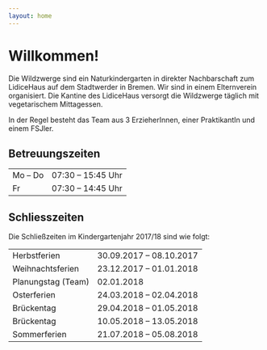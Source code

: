 ```yaml
---
layout: home
---
```


# Willkommen!

Die Wildzwerge sind ein Naturkindergarten in direkter Nachbarschaft zum
LidiceHaus auf dem Stadtwerder in Bremen. Wir sind in einem Elternverein
organisiert. Die Kantine des LidiceHaus versorgt die Wildzwerge täglich mit
vegetarischem Mittagessen.

In der Regel besteht das Team aus 3 ErzieherInnen, einer PraktikantIn und einem
FSJler.

## Betreuungszeiten

<table>
  <tr>
    <td>Mo – Do</td>
    <td>07:30 – 15:45 Uhr</td>
  </tr>

  <tr>
    <td>Fr</td>
    <td>07:30 – 14:45 Uhr</td>
  </tr>
</table>

## Schliesszeiten

Die Schließzeiten im Kindergartenjahr 2017/18 sind wie folgt:

<table>
  <tr>
    <td>Herbstferien</td>
    <td>30.09.2017 – 08.10.2017</td>
  </tr>

  <tr>
    <td>Weihnachtsferien</td>
    <td>23.12.2017 – 01.01.2018</td>
  </tr>

  <tr>
    <td>Planungstag (Team)</td>
    <td>02.01.2018</td>
  </tr>
  
  <tr>
    <td>Osterferien</td>
    <td>24.03.2018 – 02.04.2018</td>
  </tr>

  <tr>
    <td>Brückentag</td>
    <td>29.04.2018 – 01.05.2018</td>
  </tr>

  <tr>
    <td>Brückentag</td>
    <td>10.05.2018 – 13.05.2018</td>
  </tr>

  <tr>
    <td>Sommerferien</td>
    <td>21.07.2018 – 05.08.2018</td>
  </tr>
</table>
